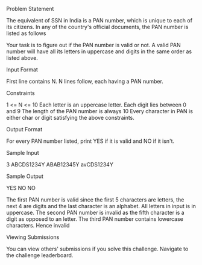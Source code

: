 

Problem Statement

The equivalent of SSN in India is a PAN number, which is unique to each of its citizens. In any of the country's official documents, the PAN number is listed as follows

<char><char><char><char><char><digit><digit><digit><digit><char>

Your task is to figure out if the PAN number is valid or not. A valid PAN number will have all its letters in uppercase and digits in the same order as listed above.

Input Format

First line contains N. N lines follow, each having a PAN number.

Constraints

1 <= N <= 10
Each letter is an uppercase letter. Each digit lies between 0 and 9
The length of the PAN number is always 10
Every character in PAN is either char or digit satisfying the above constraints.

Output Format

For every PAN number listed, print YES if it is valid and NO if it isn't.

Sample Input

3
ABCDS1234Y
ABAB12345Y
avCDS1234Y

Sample Output

YES
NO
NO

The first PAN number is valid since the first 5 characters are letters, the next 4 are digits and the last character is an alphabet. All letters in input is in uppercase.
The second PAN number is invalid as the fifth character is a digit as opposed to an letter.
The third PAN number contains lowercase characters. Hence invalid

Viewing Submissions

You can view others' submissions if you solve this challenge. Navigate to the challenge leaderboard.
